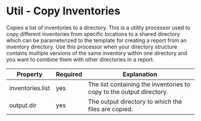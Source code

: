 # Util - Copy Inventories

Copies a list of inventories to a directory. This is a utility processor used to copy different inventories from specific
locations to a shared directory which can be parameterized to the template for creating a report from an inventory directory.
Use this processor when your directory structure contains multiple versions of the same inventory within one directory and
you want to combine them with other directories in a report.

| Property         | Required | Explanation                                                          |
|------------------|----------|----------------------------------------------------------------------|
| inventories.list | yes      | The list containing the inventories to copy to the output directory. |
| output.dir       | yes      | The output directory to which the files are copied.                  |
